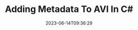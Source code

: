 ---
############################# Static ############################
layout: "auto-gen-metadata"
date: 2023-06-14T09:36:29
draft: false
otherformats: zip xltx xltm xlt xlsx xlsm xlsb xls wmf webp wav vsx vss vsdx vsd vdx vcr vcf ttf ttc torrent tiff tif psd pptx pptm ppt ppsx ppsm pps potx potm pot png pdf otf otc odt ods msg mpt mpp mp3 mov jpg jpf jpeg jp2 heif heic gif flv epub eml emf dxf dwg dotx dotm dot docx docm doc djvu dicom dcm bmp asf mkv one otc djvu

############################# Head ############################
head_title: "Add Metadata to AVI Files in C# .NET Applications"
head_description: "C# .NET metadata processing API to add metadata information to AVI files. Work with metadata standards XMP, EXIF, IPTC, ID3 etc."

############################# Header ############################
title: "Adding Metadata To AVI In C#"
description: "Add custom metadata properties to a wide range of business documents, images, audio & video file formats using GroupDocs.Metadata for .NET API."
bg_image: "https://cms.admin.containerize.com/templates/aspose/App_Themes/V3/images/bg/header1.png"
bg_overlay: false
button:
    enable: true
    icon: "fas fa-arrow-down"
    label: "Download Free Trial"
    link: "https://downloads.groupdocs.com/metadata/net"

############################# SubMenu ############################
submenu:
    enable: true

    left:
        img_alt: "GroupDocs.Metadata for .NET"
        image: "https://cms.admin.containerize.com/templates/groupdocs/images/product-logos/90x90-noborder/groupdocs-metadata-net.png"
        product: "GroupDocs.Metadata"
        platform: ".NET"

    middle:
        button:

            # button loop
            - link: "https://apireference.groupdocs.com/metadata/net"
              text: "{submenu.content_middle.button_text_1}"

            # button loop
            - link: "https://github.com/groupdocs-metadata"
              text: "{submenu.content_middle.button_text_2}"

            # button loop
            - link: "https://products.groupdocs.app/metadata/family"
              text: "{submenu.content_middle.button_text_3}"

            # button loop
            - link: "https://purchase.groupdocs.com/pricing/metadata/net"
              text: "{submenu.content_middle.button_text_4}"

    right:
        link_download: "https://downloads.groupdocs.com/metadata"
        link_learn: "https://docs.groupdocs.com/metadata/net"
        link_buy: "https://purchase.groupdocs.com"

############################# About ############################
about:
    enable: true
    title: "About GroupDocs.Metadata for .NET API"
    content: |
        [GroupDocs.Metadata for .NET](/ru/metadata/net/) offers an advanced set of metadata management and manipulation features, allowing .NET programmers to easily view, edit, delete, find, compare, swap and export metadata information from images and document formats without using any external software. Add metadata details to PDF, Microsoft Word, Excel, PowerPoint, Outlook, OneNote, Visio, Project, AutoCAD, Archive and Multimedia file formats with additional support to perform metadata operations on any .NET-based applications with true flexibility.

############################# Steps ############################
steps:
    enable: true
    title_left: "Steps for adding Metadata to AVI in C#"
    content_left: |
        [GroupDocs.Metadata for .NET](/ru/metadata/net/) makes it easy for .NET developers to add metadata details to AVI files from within their applications by implementing a few easy steps.
        
        * Load the AVI file to be updated.
        * Specify a predicate that will be used to add metadata properties.
        * Pass the predicate to the AddProperties method.
        * Save the changes.

    title_right: "System Requirements"
    content_right: |
        GroupDocs.Metadata for .NET APIs are supported on all major platforms and operating systems. Before executing the code below, please make sure that you have the following prerequisites installed on your system.

        * Operating Systems: Microsoft Windows, Linux, MacOS
        * Development Environments: Visual Studio, Xamarin, MonoDevelop
        * Frameworks: .NET Framework, .NET Standard, .NET Core, Mono
        * Download the latest version of GroupDocs.Metadata for .NET from [NuGet](https://www.nuget.org/packages/groupdocs.metadata)
         
    code: |
        ```csharp    
        // load the file in an instance of Metadata class
        using (var metadata = new GroupDocs.Metadata.Metadata("input.avi"))
        {
            // add a property containing the content author
            var affected = metadata.AddProperties(p => p.Tags.Contains(
              GroupDocs.Metadata.Tagging.Tags.Person.Creator), new GroupDocs.Metadata.Common.PropertyValue("test content author"));
            Console.WriteLine("Affected properties: {0}", affected);
            metadata.Save("output.avi");
        }
        ```

############################# Demos ############################
demos:
    enable: true
    title: "Live Demos to Add Metadata"
    content: |
       Add metadata information to AVI file right now by visiting [GroupDocs.Metadata Live Demos](https://products.groupdocs.app/metadata/family) website.
       The live demo has the following benefits.
        
############################# About Formats ############################
about_formats:
    enable: true

############################# More Formats ############################
more_formats:
    enable: true
    title: "Adding Metadata Properties To Other File Formats"
    content: |
        Multi format documents and images metadata addition API for .NET. Retrieve metadata of some of the popular file formats as stated below.

############################# Back to top ###############################
back_to_top:
    enable: true
---